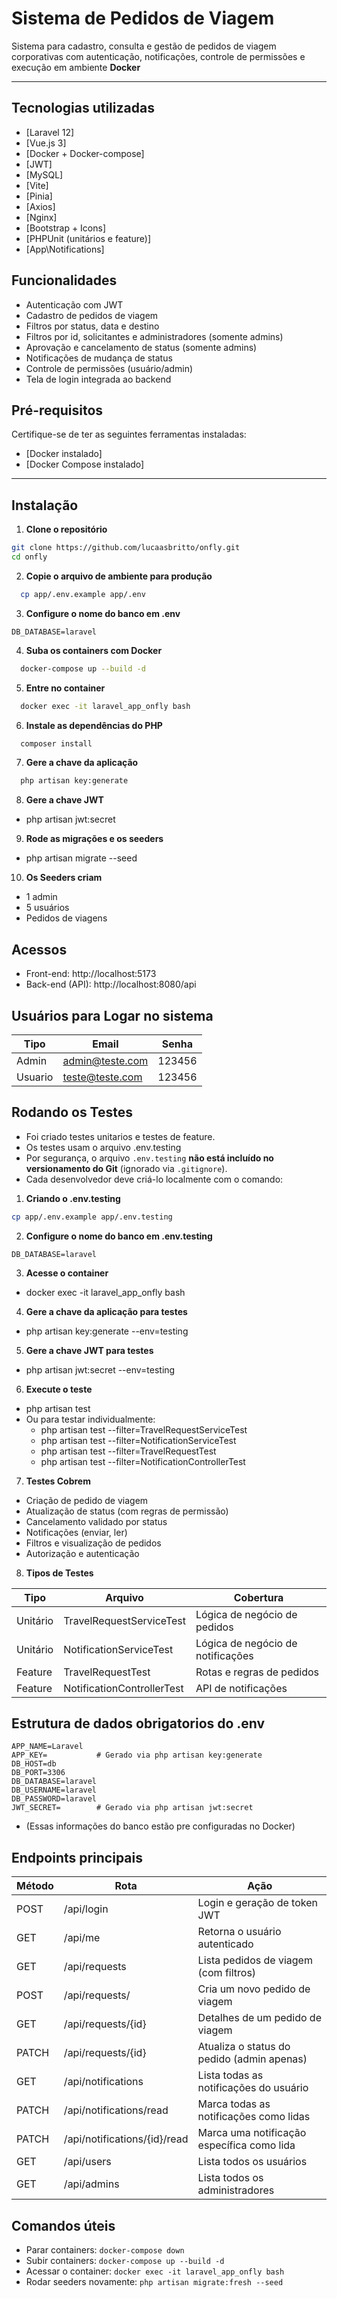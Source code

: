 # Sistema de Pedidos de Viagem  

Sistema para cadastro, consulta e gestão de pedidos de viagem corporativas com autenticação, notificações, controle de permissões e execução em ambiente **Docker**

---

## Tecnologias utilizadas
- [Laravel 12]
- [Vue.js 3]
- [Docker + Docker-compose]
- [JWT]
- [MySQL]
- [Vite]
- [Pinia]
- [Axios]
- [Nginx]
- [Bootstrap + Icons]
- [PHPUnit (unitários e feature)]
- [App\Notifications]

## Funcionalidades

- Autenticação com JWT
- Cadastro de pedidos de viagem
- Filtros por status, data e destino
- Filtros por id, solicitantes e administradores (somente admins)
- Aprovação e cancelamento de status (somente admins)
- Notificações de mudança de status
- Controle de permissões (usuário/admin)
- Tela de login integrada ao backend

## Pré-requisitos

Certifique-se de ter as seguintes ferramentas instaladas:

- [Docker instalado]
- [Docker Compose instalado]

---


## Instalação

1. **Clone o repositório**

```bash
git clone https://github.com/lucaasbritto/onfly.git
cd onfly
```

2. **Copie o arquivo de ambiente para produção**
```bash
  cp app/.env.example app/.env
```

3. **Configure o nome do banco em .env**
```env
DB_DATABASE=laravel
```

4. **Suba os containers com Docker**
```bash
  docker-compose up --build -d
```

5. **Entre no container**
```bash
  docker exec -it laravel_app_onfly bash
```
6. **Instale as dependências do PHP**
```bash
  composer install
```

7. **Gere a chave da aplicação**
```bash
  php artisan key:generate
```

8. **Gere a chave JWT**
  - php artisan jwt:secret


9. **Rode as migrações e os seeders**
  - php artisan migrate --seed

10. **Os Seeders criam**
  - 1 admin
  - 5 usuários
  - Pedidos de viagens 


## Acessos
  - Front-end: http://localhost:5173
  - Back-end (API): http://localhost:8080/api


## Usuários para Logar no sistema
| Tipo    | Email                            | Senha                      |
|---------|----------------------------------|----------------------------|
| Admin   | admin@teste.com                  | 123456                     |
| Usuario | teste@teste.com                  | 123456                     |


## Rodando os Testes
- Foi criado testes unitarios e testes de feature. 
- Os testes usam o arquivo .env.testing
- Por segurança, o arquivo `.env.testing` **não está incluído no versionamento do Git** (ignorado via `.gitignore`).
- Cada desenvolvedor deve criá-lo localmente com o comando:

1. **Criando o .env.testing**
```bash
cp app/.env.example app/.env.testing
```

2. **Configure o nome do banco em .env.testing**
```env
DB_DATABASE=laravel
```

3. **Acesse o container**
  - docker exec -it laravel_app_onfly bash

4. **Gere a chave da aplicação para testes**
  - php artisan key:generate --env=testing

5. **Gere a chave JWT para testes**
  - php artisan jwt:secret --env=testing

6. **Execute o teste**
  - php artisan test
  - Ou para testar individualmente:
    - php artisan test --filter=TravelRequestServiceTest
    - php artisan test --filter=NotificationServiceTest
    - php artisan test --filter=TravelRequestTest
    - php artisan test --filter=NotificationControllerTest

7. **Testes Cobrem**
  - Criação de pedido de viagem
  - Atualização de status (com regras de permissão)
  - Cancelamento validado por status
  - Notificações (enviar, ler)
  - Filtros e visualização de pedidos
  - Autorização e autenticação

8. **Tipos de Testes**

| Tipo        | Arquivo                          | Cobertura                                   |
|-------------|----------------------------------|---------------------------------------------|
| Unitário    | TravelRequestServiceTest         | Lógica de negócio de pedidos                |
| Unitário    | NotificationServiceTest          | Lógica de negócio de notificações           |
| Feature     | TravelRequestTest                | Rotas e regras de pedidos                   |
| Feature     | NotificationControllerTest       | API de notificações                         |    


## Estrutura de dados obrigatorios do .env

```env
APP_NAME=Laravel
APP_KEY=           # Gerado via php artisan key:generate
DB_HOST=db
DB_PORT=3306
DB_DATABASE=laravel
DB_USERNAME=laravel
DB_PASSWORD=laravel
JWT_SECRET=        # Gerado via php artisan jwt:secret
```
- (Essas informações do banco estão pre configuradas no Docker)


## Endpoints principais

| Método | Rota                         | Ação                                       |
|--------|------------------------------|--------------------------------------------|
| POST   | /api/login                   | Login e geração de token JWT               |
| GET    | /api/me                      | Retorna o usuário autenticado              |
| GET    | /api/requests                | Lista pedidos de viagem (com filtros)      |
| POST   | /api/requests/               | Cria um novo pedido de viagem              |
| GET    | /api/requests/{id}           | Detalhes de um pedido de viagem            |
| PATCH  | /api/requests/{id}           | Atualiza o status do pedido (admin apenas) |
| GET    | /api/notifications           | Lista todas as notificações do usuário     |
| PATCH  | /api/notifications/read      | Marca todas as notificações como lidas     |
| PATCH  | /api/notifications/{id}/read | Marca uma notificação específica como lida |
| GET    | /api/users                   | Lista todos os usuários                    |
| GET    | /api/admins                  | Lista todos os administradores             |



##  Comandos úteis

- Parar containers: `docker-compose down`
- Subir containers: `docker-compose up --build -d`
- Acessar o container: `docker exec -it laravel_app_onfly bash`
- Rodar seeders novamente: `php artisan migrate:fresh --seed`